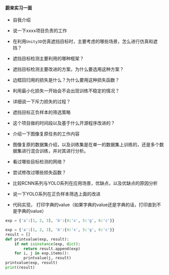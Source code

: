 #### 蔚来实习一面

* 自我介绍
* 说一下xxxx项目负责的工作
* 在利用`Unity3D`仿真遮挡目标时，主要考虑的哪些场景，怎么进行仿真和遮挡？
* 遮挡目标检测主要利用的哪种框架？
* 遮挡目标检测主要改进的方案，为什么要选用这种方案？
* 边框回归用的损失是什么？为什么要用这种损失函数？
* 利用最小化损失一开始会不会出现训练不稳定的情况？
* 详细说一下斥力损失的过程？
* 遮挡目标正负样本的筛选策略
* 这个项目做的时间段以及基于什么开源程序改进的？
* 介绍一下图像复原任务的工作内容
* 图像复原的数据集介绍，以及训练集是在单一的数据集上训练的，还是多个数据集进行混合训练，并对其进行分析。
* 看过哪些目标检测的网络？
* 尝试修改过哪些损失函数？
* 比较RCNN系列与YOLO系列在应用场景，优缺点，以及优缺点的原因分析
* 说一下YOLO系列在正负样本筛选上面的改进



* 代码实现， 打印字典的value（如果字典的value还是字典的话，打印直到不是字典的value）

```python
exp = {'a':[1, 2, 3], 'b':{4:'x', 5:'g', 6:'c'}}
```

```python
exp = {'a':[1, 2, 3], 'b':{4:'x', 5:'g', 6:'c'}}
result = []
def printvalue(exp, result):
    if not isinstance(exp, dict):
        return result.append(exp)
    for i, j in exp.items():
        printvalue(j, result)
printvalue(exp, result)
print(result)
```

